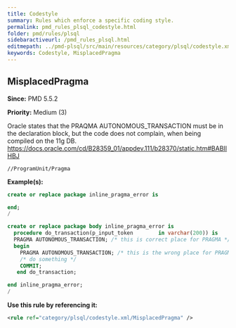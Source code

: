 ```yaml
---
title: Codestyle
summary: Rules which enforce a specific coding style.
permalink: pmd_rules_plsql_codestyle.html
folder: pmd/rules/plsql
sidebaractiveurl: /pmd_rules_plsql.html
editmepath: ../pmd-plsql/src/main/resources/category/plsql/codestyle.xml
keywords: Codestyle, MisplacedPragma
---
```

## MisplacedPragma

**Since:** PMD 5.5.2

**Priority:** Medium (3)

Oracle states that the PRAQMA AUTONOMOUS_TRANSACTION must be in the declaration block,
but the code does not complain, when being compiled on the 11g DB.
https://docs.oracle.com/cd/B28359_01/appdev.111/b28370/static.htm#BABIIHBJ

```
//ProgramUnit/Pragma
```

**Example(s):**

``` sql
create or replace package inline_pragma_error is

end;
/

create or replace package body inline_pragma_error is
  procedure do_transaction(p_input_token        in varchar(200)) is
  PRAGMA AUTONOMOUS_TRANSACTION; /* this is correct place for PRAGMA */
  begin
    PRAGMA AUTONOMOUS_TRANSACTION; /* this is the wrong place for PRAGMA -> violation */
    /* do something */
    COMMIT;
   end do_transaction;

end inline_pragma_error;
/
```

**Use this rule by referencing it:**
``` xml
<rule ref="category/plsql/codestyle.xml/MisplacedPragma" />
```

